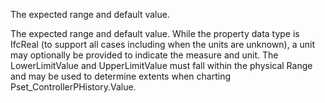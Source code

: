 The expected range and default value.


<!-- comment -->


The expected range and default value. While the property data type is IfcReal (to support all cases including when the units are unknown), a unit may optionally be provided to indicate the measure and unit. The LowerLimitValue and UpperLimitValue must fall within the physical Range and may be used to determine extents when charting Pset\_ControllerPHistory.Value.
